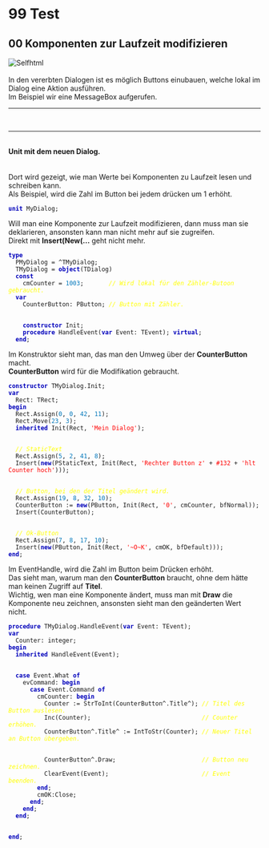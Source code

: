 <html>
    <b><h1>99 Test</h1></b>
    <b><h2>00 Komponenten zur Laufzeit modifizieren</h2></b>
<img src="image.png" alt="Selfhtml"><br><br>
In den vererbten Dialogen ist es möglich Buttons einubauen, welche lokal im Dialog eine Aktion ausführen.<br>
Im Beispiel wir eine MessageBox aufgerufen.<br>
<hr><br>
<hr><br>
<b>Unit mit dem neuen Dialog.</b><br>
<br><br>
Dort wird gezeigt, wie man Werte bei Komponenten zu Laufzeit lesen und schreiben kann.<br>
Als Beispiel, wird die Zahl im Button bei jedem drücken um 1 erhöht.<br>
<pre><code><b><font color="0000BB">unit</font></b> MyDialog;
</code></pre>
Will man eine Komponente zur Laufzeit modifizieren, dann muss man sie deklarieren, ansonsten kann man nicht mehr auf sie zugreifen.<br>
Direkt mit <b>Insert(New(...</b> geht nicht mehr.<br>
<pre><code><b><font color="0000BB">type</font></b>
  PMyDialog = ^TMyDialog;
  TMyDialog = <b><font color="0000BB">object</font></b>(TDialog)
  <b><font color="0000BB">const</font></b>
    cmCounter = <font color="#0077BB">1003</font>;       <i><font color="#FFFF00">// Wird lokal für den Zähler-Butoon gebraucht.</font></i>
  <b><font color="0000BB">var</font></b>
    CounterButton: PButton; <i><font color="#FFFF00">// Button mit Zähler.</font></i>
<br>
    <b><font color="0000BB">constructor</font></b> Init;
    <b><font color="0000BB">procedure</font></b> HandleEvent(<b><font color="0000BB">var</font></b> Event: TEvent); <b><font color="0000BB">virtual</font></b>;
  <b><font color="0000BB">end</font></b>;
</code></pre>
Im Konstruktor sieht man, das man den Umweg über der <b>CounterButton</b> macht.<br>
<b>CounterButton</b> wird für die Modifikation gebraucht.<br>
<pre><code><b><font color="0000BB">constructor</font></b> TMyDialog.Init;
<b><font color="0000BB">var</font></b>
  Rect: TRect;
<b><font color="0000BB">begin</font></b>
  Rect.Assign(<font color="#0077BB">0</font>, <font color="#0077BB">0</font>, <font color="#0077BB">42</font>, <font color="#0077BB">11</font>);
  Rect.Move(<font color="#0077BB">23</font>, <font color="#0077BB">3</font>);
  <b><font color="0000BB">inherited</font></b> Init(Rect, <font color="#FF0000">'Mein Dialog'</font>);
<br>
  <i><font color="#FFFF00">// StaticText</font></i>
  Rect.Assign(<font color="#0077BB">5</font>, <font color="#0077BB">2</font>, <font color="#0077BB">41</font>, <font color="#0077BB">8</font>);
  Insert(<b><font color="0000BB">new</font></b>(PStaticText, Init(Rect, <font color="#FF0000">'Rechter Button z'</font> + <font color="#FF0000">#132</font> + <font color="#FF0000">'hlt Counter hoch'</font>)));
<br>
  <i><font color="#FFFF00">// Button, bei den der Titel geändert wird.</font></i>
  Rect.Assign(<font color="#0077BB">19</font>, <font color="#0077BB">8</font>, <font color="#0077BB">32</font>, <font color="#0077BB">10</font>);
  CounterButton := <b><font color="0000BB">new</font></b>(PButton, Init(Rect, <font color="#FF0000">'0'</font>, cmCounter, bfNormal));
  Insert(CounterButton);
<br>
  <i><font color="#FFFF00">// Ok-Button</font></i>
  Rect.Assign(<font color="#0077BB">7</font>, <font color="#0077BB">8</font>, <font color="#0077BB">17</font>, <font color="#0077BB">10</font>);
  Insert(<b><font color="0000BB">new</font></b>(PButton, Init(Rect, <font color="#FF0000">'~O~K'</font>, cmOK, bfDefault)));
<b><font color="0000BB">end</font></b>;
</code></pre>
Im EventHandle, wird die Zahl im Button beim Drücken erhöht.<br>
Das sieht man, warum man den <b>CounterButton</b> braucht, ohne dem hätte man keinen Zugriff auf <b>Titel</b>.<br>
Wichtig, wen man eine Komponente ändert, muss man mit <b>Draw</b> die Komponente neu zeichnen, ansonsten sieht man den geänderten Wert nicht.<br>
<pre><code><b><font color="0000BB">procedure</font></b> TMyDialog.HandleEvent(<b><font color="0000BB">var</font></b> Event: TEvent);
<b><font color="0000BB">var</font></b>
  Counter: integer;
<b><font color="0000BB">begin</font></b>
  <b><font color="0000BB">inherited</font></b> HandleEvent(Event);
<br>
  <b><font color="0000BB">case</font></b> Event.What <b><font color="0000BB">of</font></b>
    evCommand: <b><font color="0000BB">begin</font></b>
      <b><font color="0000BB">case</font></b> Event.Command <b><font color="0000BB">of</font></b>
        cmCounter: <b><font color="0000BB">begin</font></b>
          Counter := StrToInt(CounterButton^.Title^); <i><font color="#FFFF00">// Titel des Button auslesen.</font></i>
          Inc(Counter);                               <i><font color="#FFFF00">// Counter erhöhen.</font></i>
          CounterButton^.Title^ := IntToStr(Counter); <i><font color="#FFFF00">// Neuer Titel an Button übergeben.</font></i>
<br>
          CounterButton^.Draw;                        <i><font color="#FFFF00">// Button neu zeichnen.</font></i>
          ClearEvent(Event);                          <i><font color="#FFFF00">// Event beenden.</font></i>
        <b><font color="0000BB">end</font></b>;
        cmOK:Close;
      <b><font color="0000BB">end</font></b>;
    <b><font color="0000BB">end</font></b>;
  <b><font color="0000BB">end</font></b>;
<br>
<b><font color="0000BB">end</font></b>;
</code></pre>
<br>
</html>
